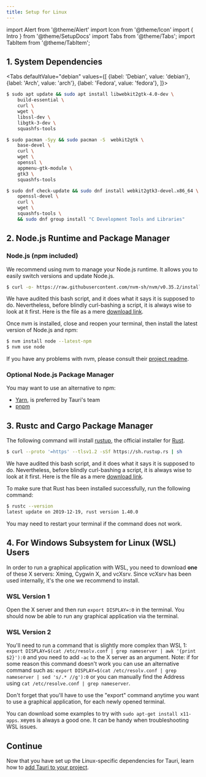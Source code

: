 ```yaml
---
title: Setup for Linux
---
```


import Alert from '@theme/Alert'
import Icon from '@theme/Icon'
import { Intro } from '@theme/SetupDocs'
import Tabs from '@theme/Tabs';
import TabItem from '@theme/TabItem';

<Intro />

## 1. System Dependencies&nbsp;<Icon title="alert" color="danger"/>

<Tabs
defaultValue="debian"
values={[
{label: 'Debian', value: 'debian'},
{label: 'Arch', value: 'arch'},
{label: 'Fedora', value: 'fedora'},
]}>
<TabItem value="debian">

```sh
$ sudo apt update && sudo apt install libwebkit2gtk-4.0-dev \
    build-essential \
    curl \
    wget \
    libssl-dev \
    libgtk-3-dev \
    squashfs-tools
```

</TabItem>
<TabItem value="arch">

```sh
$ sudo pacman -Syy && sudo pacman -S  webkit2gtk \
    base-devel \
    curl \
    wget \
    openssl \
    appmenu-gtk-module \
    gtk3 \
    squashfs-tools
```

</TabItem>
<TabItem value="fedora">

```sh
$ sudo dnf check-update && sudo dnf install webkit2gtk3-devel.x86_64 \
    openssl-devel \
    curl \
    wget \
    squashfs-tools \
    && sudo dnf group install "C Development Tools and Libraries"
```

</TabItem>
</Tabs>

## 2. Node.js Runtime and Package Manager&nbsp;<Icon title="control-skip-forward" color="warning"/>

### Node.js (npm included)

We recommend using nvm to manage your Node.js runtime. It allows you to easily switch versions and update Node.js.

```sh
$ curl -o- https://raw.githubusercontent.com/nvm-sh/nvm/v0.35.2/install.sh | bash
```

<Alert title="Note">
We have audited this bash script, and it does what it says it is supposed to do. Nevertheless, before blindly curl-bashing a script, it is always wise to look at it first. Here is the file as a mere <a href="https://raw.githubusercontent.com/nvm-sh/nvm/v0.35.2/install.sh" target="_blank">download link</a>.
</Alert>

Once nvm is installed, close and reopen your terminal, then install the latest version of Node.js and npm:

```sh
$ nvm install node --latest-npm
$ nvm use node
```

If you have any problems with nvm, please consult their <a href="https://github.com/nvm-sh/nvm">project readme</a>.

### Optional Node.js Package Manager

You may want to use an alternative to npm:

- <a href="https://yarnpkg.com/getting-started" target="_blank">Yarn</a>, is preferred by Tauri's team
- <a href="https://pnpm.js.org/en/installation" target="_blank">pnpm</a>

## 3. Rustc and Cargo Package Manager&nbsp;<Icon title="control-skip-forward" color="warning"/>

The following command will install <a href="https://rustup.rs/" target="_blank">rustup</a>, the official installer for <a href="https://www.rust-lang.org/" target="_blank">Rust</a>.

```bash
$ curl --proto '=https' --tlsv1.2 -sSf https://sh.rustup.rs | sh
```

<Alert title="Note">
We have audited this bash script, and it does what it says it is supposed to do. Nevertheless, before blindly curl-bashing a script, it is always wise to look at it first. Here is the file as a mere <a href="https://sh.rustup.rs" target="_blank">download link</a>.
</Alert>

To make sure that Rust has been installed successfully, run the following command:

```sh
$ rustc --version
latest update on 2019-12-19, rust version 1.40.0
```

You may need to restart your terminal if the command does not work.

## 4. For Windows Subsystem for Linux (WSL) Users&nbsp;<Icon title="info-alt" color="info"/>

In order to run a graphical application with WSL, you need to download **one** of these X servers: Xming, Cygwin X, and vcXsrv.
Since vcXsrv has been used internally, it's the one we recommend to install.

### WSL Version 1

Open the X server and then run `export DISPLAY=:0` in the terminal. You should now be able to run any graphical application via the terminal.

### WSL Version 2

You'll need to run a command that is slightly more complex than WSL 1: `export DISPLAY=$(cat /etc/resolv.conf | grep nameserver | awk '{print $2}'):0` and you need to add `-ac` to the X server as an argument. Note: if for some reason this command doesn't work you can use an alternative command such as: `export DISPLAY=$(cat /etc/resolv.conf | grep nameserver | sed 's/.* //g'):0` or you can manually find the Address using `cat /etc/resolve.conf | grep nameserver`.

<Alert type="info" title="Note">

Don't forget that you'll have to use the "export" command anytime you want to use a graphical application, for each newly opened terminal.

You can download some examples to try with `sudo apt-get install x11-apps`. xeyes is always a good one. It can be handy when troubleshooting WSL issues.
</Alert>

## Continue

Now that you have set up the Linux-specific dependencies for Tauri, learn how to [add Tauri to your project](/docs/usage/development/integration).
